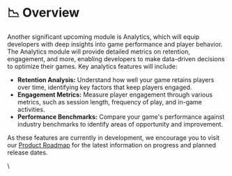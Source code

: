 # 📉 Overview

Another significant upcoming module is Analytics, which will equip developers with deep insights into game performance and player behavior. The Analytics module will provide detailed metrics on retention, engagement, and more, enabling developers to make data-driven decisions to optimize their games. Key analytics features will include:

* **Retention Analysis:** Understand how well your game retains players over time, identifying key factors that keep players engaged.
* **Engagement Metrics:** Measure player engagement through various metrics, such as session length, frequency of play, and in-game activities.
* **Performance Benchmarks:** Compare your game's performance against industry benchmarks to identify areas of opportunity and improvement.

As these features are currently in development, we encourage you to visit our [Product Roadmap](broken-reference) for the latest information on progress and planned release dates.

\
